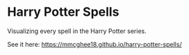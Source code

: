 # Harry Potter Spells

Visualizing every spell in the Harry Potter series.

See it here: https://mmcghee18.github.io/harry-potter-spells/
